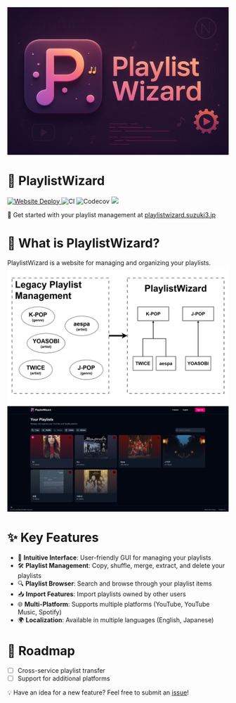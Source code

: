 <img src="https://raw.githubusercontent.com/suzuki3jp/PlaylistWizard/develop/assets/banner.png"/>

# 🎵 PlaylistWizard
<p>
    <a href="https://playlistwizard.suzuki3.jp" >
        <img src="https://deploy-badge.vercel.app/?url=http%3A%2F%2Fplaylistwizard.suzuki3.jp&name=playlistwizard.suzuki3.jp" alt="Website Deploy" />
    </a>
    <img src="https://github.com/suzuki3jp/PlaylistWizard/actions/workflows/CI.yml/badge.svg" alt="CI"/>
    <img src="https://codecov.io/gh/suzuki3jp/PlaylistWizard/graph/badge.svg?token=UH5HX39VG7" alt="Codecov" />
    <img src="https://tokei.rs/b1/github/suzuki3jp/playlistwizard" alt~="code lines" />
</p>

🚀 Get started with your playlist management at [playlistwizard.suzuki3.jp](https://playlistwizard.suzuki3.jp)

# 🤔 What is PlaylistWizard?
PlaylistWizard is a website for managing and organizing your playlists.
<img src="https://github.com/suzuki3jp/PlaylistWizard/raw/develop/assets/playlist-management-comparison.jpg" />
<img src="https://github.com/suzuki3jp/PlaylistWizard/raw/develop/assets/playlists.png"/>

# ✨ Key Features
- 🎯 **Intuitive Interface**: User-friendly GUI for managing your playlists
- 🛠️ **Playlist Management**: Copy, shuffle, merge, extract, and delete your playlists
- 🔍 **Playlist Browser**: Search and browse through your playlist items
- 📥 **Import Features**: Import playlists owned by other users
- 🌐 **Multi-Platform**: Supports multiple platforms (YouTube, YouTube Music, Spotify)
- 🌍 **Localization**: Available in multiple languages (English, Japanese)

# 🚀 Roadmap
- [ ] Cross-service playlist transfer
- [ ] Support for additional platforms

💡 Have an idea for a new feature? Feel free to submit an [issue](https://github.com/suzuki3jp/playlistwizard/issues/new)!